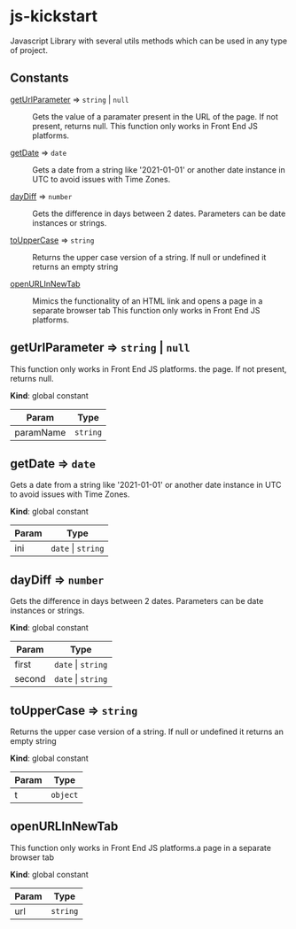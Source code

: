 # js-kickstart

Javascript Library with several utils methods which can be used in any type of project.

## Constants

<dl>
<dt><a href="#getUrlParameter">getUrlParameter</a> ⇒ <code>string</code> | <code>null</code></dt>
<dd><p>Gets the value of a paramater present in the URL of the page. If not present, returns null.
This function only works in Front End JS platforms.</p>
</dd>
<dt><a href="#getDate">getDate</a> ⇒ <code>date</code></dt>
<dd><p>Gets a date from a string like &#39;2021-01-01&#39; or another date instance in UTC to avoid issues with Time Zones.</p>
</dd>
<dt><a href="#dayDiff">dayDiff</a> ⇒ <code>number</code></dt>
<dd><p>Gets the difference in days between 2 dates. Parameters can be date instances or strings.</p>
</dd>
<dt><a href="#toUpperCase">toUpperCase</a> ⇒ <code>string</code></dt>
<dd><p>Returns the upper case version of a string. If null or undefined it returns an empty string</p>
</dd>
<dt><a href="#openURLInNewTab">openURLInNewTab</a></dt>
<dd><p>Mimics the functionality of an HTML link and opens a page in a separate browser tab
This function only works in Front End JS platforms.</p>
</dd>
</dl>

<a name="getUrlParameter"></a>

## getUrlParameter ⇒ <code>string</code> \| <code>null</code>

This function only works in Front End JS platforms. the page. If not present, returns null.

**Kind**: global constant

| Param     | Type                |
| --------- | ------------------- |
| paramName | <code>string</code> |

<a name="getDate"></a>

## getDate ⇒ <code>date</code>

Gets a date from a string like '2021-01-01' or another date instance in UTC to avoid issues with Time Zones.

**Kind**: global constant

| Param | Type                                     |
| ----- | ---------------------------------------- |
| ini   | <code>date</code> \| <code>string</code> |

<a name="dayDiff"></a>

## dayDiff ⇒ <code>number</code>

Gets the difference in days between 2 dates. Parameters can be date instances or strings.

**Kind**: global constant

| Param  | Type                                     |
| ------ | ---------------------------------------- |
| first  | <code>date</code> \| <code>string</code> |
| second | <code>date</code> \| <code>string</code> |

<a name="toUpperCase"></a>

## toUpperCase ⇒ <code>string</code>

Returns the upper case version of a string. If null or undefined it returns an empty string

**Kind**: global constant

| Param | Type                |
| ----- | ------------------- |
| t     | <code>object</code> |

<a name="openURLInNewTab"></a>

## openURLInNewTab

This function only works in Front End JS platforms.a page in a separate browser tab

**Kind**: global constant

| Param | Type                |
| ----- | ------------------- |
| url   | <code>string</code> |
